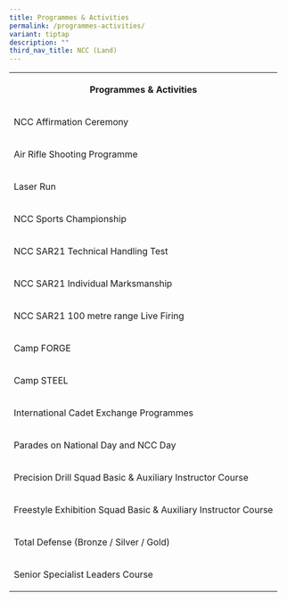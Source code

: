 ```yaml
---
title: Programmes & Activities
permalink: /programmes-activities/
variant: tiptap
description: ""
third_nav_title: NCC (Land)
---
```

<table style="minWidth: 25px">
<colgroup>
<col>
</colgroup>
<tbody>
<tr>
<th rowspan="1" colspan="1">
<p><strong>Programmes &amp; Activities</strong>
</p>
</th>
</tr>
<tr>
<td rowspan="1" colspan="1">
<p>NCC Affirmation Ceremony</p>
</td>
</tr>
<tr>
<td rowspan="1" colspan="1">
<p>Air Rifle Shooting Programme</p>
</td>
</tr>
<tr>
<td rowspan="1" colspan="1">
<p>Laser Run</p>
</td>
</tr>
<tr>
<td rowspan="1" colspan="1">
<p>NCC Sports Championship</p>
</td>
</tr>
<tr>
<td rowspan="1" colspan="1">
<p>NCC SAR21 Technical Handling Test</p>
</td>
</tr>
<tr>
<td rowspan="1" colspan="1">
<p>NCC SAR21 Individual Marksmanship</p>
</td>
</tr>
<tr>
<td rowspan="1" colspan="1">
<p>NCC SAR21 100 metre range Live Firing</p>
</td>
</tr>
<tr>
<td rowspan="1" colspan="1">
<p>Camp FORGE</p>
</td>
</tr>
<tr>
<td rowspan="1" colspan="1">
<p>Camp STEEL</p>
</td>
</tr>
<tr>
<td rowspan="1" colspan="1">
<p>International Cadet Exchange Programmes</p>
</td>
</tr>
<tr>
<td rowspan="1" colspan="1">
<p>Parades on National Day and NCC Day</p>
</td>
</tr>
<tr>
<td rowspan="1" colspan="1">
<p>Precision Drill Squad Basic &amp; Auxiliary Instructor Course</p>
</td>
</tr>
<tr>
<td rowspan="1" colspan="1">
<p>Freestyle Exhibition Squad Basic &amp; Auxiliary Instructor Course</p>
</td>
</tr>
<tr>
<td rowspan="1" colspan="1">
<p>Total Defense (Bronze / Silver / Gold)</p>
</td>
</tr>
<tr>
<td rowspan="1" colspan="1">
<p>Senior Specialist Leaders Course</p>
</td>
</tr>
</tbody>
</table>
<p></p>